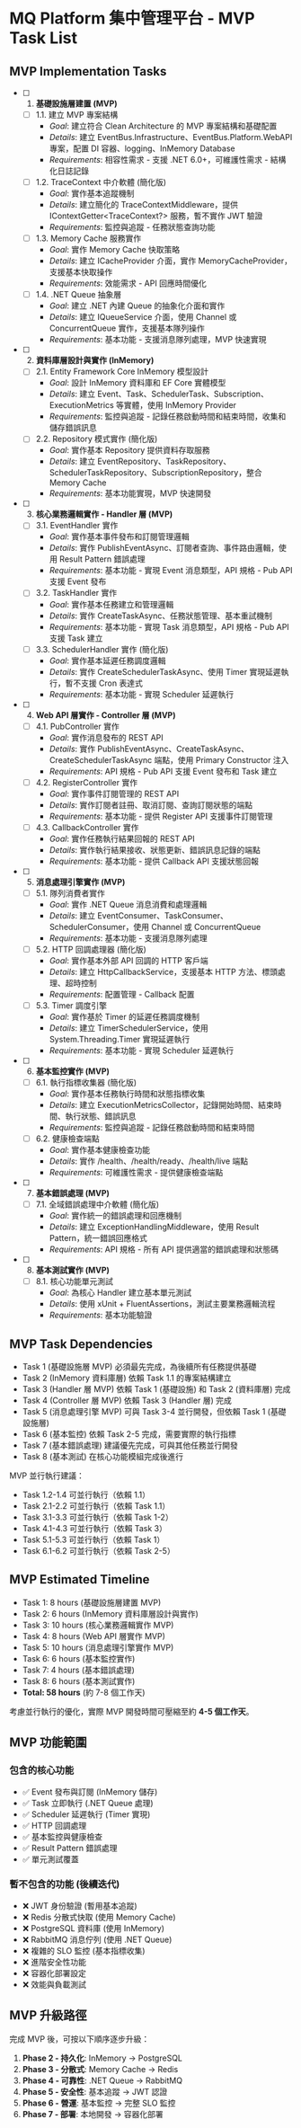 # MQ Platform 集中管理平台 - MVP Task List

## MVP Implementation Tasks

- [ ] 1. **基礎設施層建置 (MVP)**
    - [ ] 1.1. 建立 MVP 專案結構
        - *Goal*: 建立符合 Clean Architecture 的 MVP 專案結構和基礎配置
        - *Details*: 建立 EventBus.Infrastructure、EventBus.Platform.WebAPI 專案，配置 DI 容器、logging、InMemory Database
        - *Requirements*: 相容性需求 - 支援 .NET 6.0+，可維護性需求 - 結構化日誌記錄
    - [ ] 1.2. TraceContext 中介軟體 (簡化版)
        - *Goal*: 實作基本追蹤機制
        - *Details*: 建立簡化的 TraceContextMiddleware，提供 IContextGetter<TraceContext?> 服務，暫不實作 JWT 驗證
        - *Requirements*: 監控與追蹤 - 任務狀態查詢功能
    - [ ] 1.3. Memory Cache 服務實作
        - *Goal*: 實作 Memory Cache 快取策略
        - *Details*: 建立 ICacheProvider 介面，實作 MemoryCacheProvider，支援基本快取操作
        - *Requirements*: 效能需求 - API 回應時間優化
    - [ ] 1.4. .NET Queue 抽象層
        - *Goal*: 建立 .NET 內建 Queue 的抽象化介面和實作
        - *Details*: 建立 IQueueService 介面，使用 Channel<T> 或 ConcurrentQueue<T> 實作，支援基本隊列操作
        - *Requirements*: 基本功能 - 支援消息隊列處理，MVP 快速實現

- [ ] 2. **資料庫層設計與實作 (InMemory)**
    - [ ] 2.1. Entity Framework Core InMemory 模型設計
        - *Goal*: 設計 InMemory 資料庫和 EF Core 實體模型
        - *Details*: 建立 Event、Task、SchedulerTask、Subscription、ExecutionMetrics 等實體，使用 InMemory Provider
        - *Requirements*: 監控與追蹤 - 記錄任務啟動時間和結束時間，收集和儲存錯誤訊息
    - [ ] 2.2. Repository 模式實作 (簡化版)
        - *Goal*: 實作基本 Repository 提供資料存取服務
        - *Details*: 建立 EventRepository、TaskRepository、SchedulerTaskRepository、SubscriptionRepository，整合 Memory Cache
        - *Requirements*: 基本功能實現，MVP 快速開發

- [ ] 3. **核心業務邏輯實作 - Handler 層 (MVP)**
    - [ ] 3.1. EventHandler 實作
        - *Goal*: 實作基本事件發布和訂閱管理邏輯
        - *Details*: 實作 PublishEventAsync、訂閱者查詢、事件路由邏輯，使用 Result Pattern 錯誤處理
        - *Requirements*: 基本功能 - 實現 Event 消息類型，API 規格 - Pub API 支援 Event 發布
    - [ ] 3.2. TaskHandler 實作
        - *Goal*: 實作基本任務建立和管理邏輯
        - *Details*: 實作 CreateTaskAsync、任務狀態管理、基本重試機制
        - *Requirements*: 基本功能 - 實現 Task 消息類型，API 規格 - Pub API 支援 Task 建立
    - [ ] 3.3. SchedulerHandler 實作 (簡化版)
        - *Goal*: 實作基本延遲任務調度邏輯
        - *Details*: 實作 CreateSchedulerTaskAsync、使用 Timer 實現延遲執行，暫不支援 Cron 表達式
        - *Requirements*: 基本功能 - 實現 Scheduler 延遲執行

- [ ] 4. **Web API 層實作 - Controller 層 (MVP)**
    - [ ] 4.1. PubController 實作
        - *Goal*: 實作消息發布的 REST API
        - *Details*: 實作 PublishEventAsync、CreateTaskAsync、CreateSchedulerTaskAsync 端點，使用 Primary Constructor 注入
        - *Requirements*: API 規格 - Pub API 支援 Event 發布和 Task 建立
    - [ ] 4.2. RegisterController 實作
        - *Goal*: 實作事件訂閱管理的 REST API
        - *Details*: 實作訂閱者註冊、取消訂閱、查詢訂閱狀態的端點
        - *Requirements*: 基本功能 - 提供 Register API 支援事件訂閱管理
    - [ ] 4.3. CallbackController 實作
        - *Goal*: 實作任務執行結果回報的 REST API
        - *Details*: 實作執行結果接收、狀態更新、錯誤訊息記錄的端點
        - *Requirements*: 基本功能 - 提供 Callback API 支援狀態回報

- [ ] 5. **消息處理引擎實作 (MVP)**
    - [ ] 5.1. 隊列消費者實作
        - *Goal*: 實作 .NET Queue 消息消費和處理邏輯
        - *Details*: 建立 EventConsumer、TaskConsumer、SchedulerConsumer，使用 Channel<T> 或 ConcurrentQueue<T>
        - *Requirements*: 基本功能 - 支援消息隊列處理
    - [ ] 5.2. HTTP 回調處理器 (簡化版)
        - *Goal*: 實作基本外部 API 回調的 HTTP 客戶端
        - *Details*: 建立 HttpCallbackService，支援基本 HTTP 方法、標頭處理、超時控制
        - *Requirements*: 配置管理 - Callback 配置
    - [ ] 5.3. Timer 調度引擎
        - *Goal*: 實作基於 Timer 的延遲任務調度機制
        - *Details*: 建立 TimerSchedulerService，使用 System.Threading.Timer 實現延遲執行
        - *Requirements*: 基本功能 - 實現 Scheduler 延遲執行

- [ ] 6. **基本監控實作 (MVP)**
    - [ ] 6.1. 執行指標收集器 (簡化版)
        - *Goal*: 實作基本任務執行時間和狀態指標收集
        - *Details*: 建立 ExecutionMetricsCollector，記錄開始時間、結束時間、執行狀態、錯誤訊息
        - *Requirements*: 監控與追蹤 - 記錄任務啟動時間和結束時間
    - [ ] 6.2. 健康檢查端點
        - *Goal*: 實作基本健康檢查功能
        - *Details*: 實作 /health、/health/ready、/health/live 端點
        - *Requirements*: 可維護性需求 - 提供健康檢查端點

- [ ] 7. **基本錯誤處理 (MVP)**
    - [ ] 7.1. 全域錯誤處理中介軟體 (簡化版)
        - *Goal*: 實作統一的錯誤處理和回應機制
        - *Details*: 建立 ExceptionHandlingMiddleware，使用 Result Pattern，統一錯誤回應格式
        - *Requirements*: API 規格 - 所有 API 提供適當的錯誤處理和狀態碼

- [ ] 8. **基本測試實作 (MVP)**
    - [ ] 8.1. 核心功能單元測試
        - *Goal*: 為核心 Handler 建立基本單元測試
        - *Details*: 使用 xUnit + FluentAssertions，測試主要業務邏輯流程
        - *Requirements*: 基本功能驗證

## MVP Task Dependencies

- Task 1 (基礎設施層 MVP) 必須最先完成，為後續所有任務提供基礎
- Task 2 (InMemory 資料庫層) 依賴 Task 1.1 的專案結構建立
- Task 3 (Handler 層 MVP) 依賴 Task 1 (基礎設施) 和 Task 2 (資料庫層) 完成
- Task 4 (Controller 層 MVP) 依賴 Task 3 (Handler 層) 完成
- Task 5 (消息處理引擎 MVP) 可與 Task 3-4 並行開發，但依賴 Task 1 (基礎設施層)
- Task 6 (基本監控) 依賴 Task 2-5 完成，需要實際的執行指標
- Task 7 (基本錯誤處理) 建議優先完成，可與其他任務並行開發
- Task 8 (基本測試) 在核心功能模組完成後進行

MVP 並行執行建議：
- Task 1.2-1.4 可並行執行（依賴 1.1）
- Task 2.1-2.2 可並行執行（依賴 Task 1.1）
- Task 3.1-3.3 可並行執行（依賴 Task 1-2）
- Task 4.1-4.3 可並行執行（依賴 Task 3）
- Task 5.1-5.3 可並行執行（依賴 Task 1）
- Task 6.1-6.2 可並行執行（依賴 Task 2-5）

## MVP Estimated Timeline

- Task 1: 8 hours (基礎設施層建置 MVP)
- Task 2: 6 hours (InMemory 資料庫層設計與實作)
- Task 3: 10 hours (核心業務邏輯實作 MVP)
- Task 4: 8 hours (Web API 層實作 MVP)
- Task 5: 10 hours (消息處理引擎實作 MVP)
- Task 6: 6 hours (基本監控實作)
- Task 7: 4 hours (基本錯誤處理)
- Task 8: 6 hours (基本測試實作)
- **Total: 58 hours** (約 7-8 個工作天)

考慮並行執行的優化，實際 MVP 開發時間可壓縮至約 **4-5 個工作天**。

## MVP 功能範圍

### 包含的核心功能
- ✅ Event 發布與訂閱 (InMemory 儲存)
- ✅ Task 立即執行 (.NET Queue 處理)
- ✅ Scheduler 延遲執行 (Timer 實現)
- ✅ HTTP 回調處理
- ✅ 基本監控與健康檢查
- ✅ Result Pattern 錯誤處理
- ✅ 單元測試覆蓋

### 暫不包含的功能 (後續迭代)
- ❌ JWT 身份驗證 (暫用基本追蹤)
- ❌ Redis 分散式快取 (使用 Memory Cache)
- ❌ PostgreSQL 資料庫 (使用 InMemory)
- ❌ RabbitMQ 消息佇列 (使用 .NET Queue)
- ❌ 複雜的 SLO 監控 (基本指標收集)
- ❌ 進階安全性功能
- ❌ 容器化部署設定
- ❌ 效能與負載測試

## MVP 升級路徑

完成 MVP 後，可按以下順序逐步升級：

1. **Phase 2 - 持久化**: InMemory → PostgreSQL
2. **Phase 3 - 分散式**: Memory Cache → Redis
3. **Phase 4 - 可靠性**: .NET Queue → RabbitMQ
4. **Phase 5 - 安全性**: 基本追蹤 → JWT 認證
5. **Phase 6 - 營運**: 基本監控 → 完整 SLO 監控
6. **Phase 7 - 部署**: 本地開發 → 容器化部署
